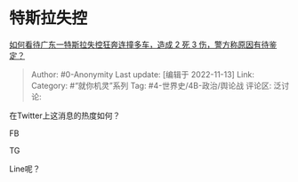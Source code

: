 # 特斯拉失控
[如何看待广东一特斯拉失控狂奔连撞多车，造成 2 死 3 伤，警方称原因有待鉴定？](https://www.zhihu.com/question/565195310/answer/2756762237)

> Author: #0-Anonymity
> Last update: [编辑于 2022-11-13]
> Link:
> Category: #“就你机灵”系列
> Tag: #4-世界史/4B-政治/舆论战
> 评论区:
> 泛讨论:

在Twitter上这消息的热度如何？

FB

TG

Line呢？
